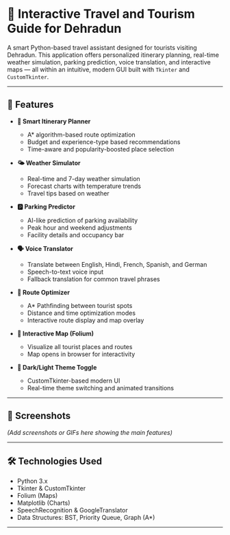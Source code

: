 # 🌟 Interactive Travel and Tourism Guide for Dehradun

A smart Python-based travel assistant designed for tourists visiting Dehradun. This application offers personalized itinerary planning, real-time weather simulation, parking prediction, voice translation, and interactive maps — all within an intuitive, modern GUI built with `Tkinter` and `CustomTkinter`.

---

## 🚀 Features

- **🧳 Smart Itinerary Planner**
  - A* algorithm-based route optimization
  - Budget and experience-type based recommendations
  - Time-aware and popularity-boosted place selection

- **🌤 Weather Simulator**
  - Real-time and 7-day weather simulation
  - Forecast charts with temperature trends
  - Travel tips based on weather

- **🅿 Parking Predictor**
  - AI-like prediction of parking availability
  - Peak hour and weekend adjustments
  - Facility details and occupancy bar

- **🗣 Voice Translator**
  - Translate between English, Hindi, French, Spanish, and German
  - Speech-to-text voice input
  - Fallback translation for common travel phrases

- **🧭 Route Optimizer**
  - A* Pathfinding between tourist spots
  - Distance and time optimization modes
  - Interactive route display and map overlay

- **📍 Interactive Map (Folium)**
  - Visualize all tourist places and routes
  - Map opens in browser for interactivity

- **🎨 Dark/Light Theme Toggle**
  - CustomTkinter-based modern UI
  - Real-time theme switching and animated transitions

---

## 📸 Screenshots

*(Add screenshots or GIFs here showing the main features)*

---

## 🛠 Technologies Used

- Python 3.x
- Tkinter & CustomTkinter
- Folium (Maps)
- Matplotlib (Charts)
- SpeechRecognition & GoogleTranslator
- Data Structures: BST, Priority Queue, Graph (A*)

---
